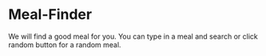 # Meal-Finder
We will find a good meal for you.
You can type in a meal and search or click random button for a random meal.
